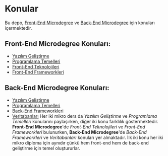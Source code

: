 # Konular

Bu depo, [Front-End Microdegree](https://github.com/FE-BE-Microdegrees/Front-End-Microdegree) ve [Back-End Microdegree](https://github.com/FE-BE-Microdegrees/Back-End-Microdegree) için konuları içermektedir.

## Front-End Microdegree Konuları:

- [Yazılım Geliştirme](./Software-Development/README.md)
- [Programlama Temelleri](./Programming-Basics/README.md)
- [Front-End Teknolojileri](./Front-End-Technologies/README.md)
- [Front-End Frameworkleri](./Front-End-Frameworks/README.md)

## Back-End Microdegree Konuları:

- [Yazılım Geliştirme](./Software-Development/README.md)
- [Programlama Temelleri](./Programming-Basics/README.md)
- [Back-End Frameworkleri](./Back-End-Frameworks/README.md)
- [Veritabanları](./Databases/README.md)
  Her iki mikro ders da _Yazılım Geliştirme_ ve _Programlama Temelleri_ konularını paylaşırken, diğer iki konu farklılık göstermektedir. **Front-End Microdegree**'de _Front-End Teknolojileri_ ve _Front-End Frameworkleri_ bulunurken, **Back-End Microdegree**'de _Back-End Frameworkleri_ ve _Veritabanları_ konuları yer almaktadır. İlk iki konu her iki mikro diploma için aynıdır çünkü hem front-end hem de back-end geliştirme için temel oluştururlar.
